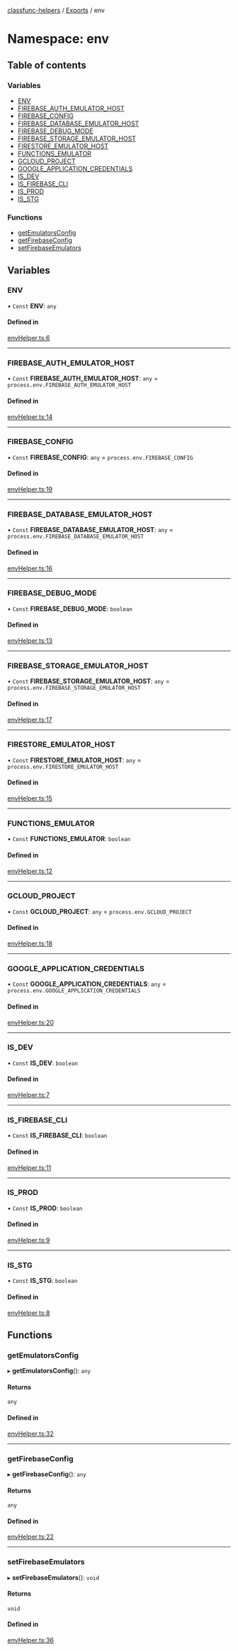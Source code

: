 [classfunc-helpers](../README.md) / [Exports](../modules.md) / env

# Namespace: env

## Table of contents

### Variables

- [ENV](env.md#env)
- [FIREBASE\_AUTH\_EMULATOR\_HOST](env.md#firebase_auth_emulator_host)
- [FIREBASE\_CONFIG](env.md#firebase_config)
- [FIREBASE\_DATABASE\_EMULATOR\_HOST](env.md#firebase_database_emulator_host)
- [FIREBASE\_DEBUG\_MODE](env.md#firebase_debug_mode)
- [FIREBASE\_STORAGE\_EMULATOR\_HOST](env.md#firebase_storage_emulator_host)
- [FIRESTORE\_EMULATOR\_HOST](env.md#firestore_emulator_host)
- [FUNCTIONS\_EMULATOR](env.md#functions_emulator)
- [GCLOUD\_PROJECT](env.md#gcloud_project)
- [GOOGLE\_APPLICATION\_CREDENTIALS](env.md#google_application_credentials)
- [IS\_DEV](env.md#is_dev)
- [IS\_FIREBASE\_CLI](env.md#is_firebase_cli)
- [IS\_PROD](env.md#is_prod)
- [IS\_STG](env.md#is_stg)

### Functions

- [getEmulatorsConfig](env.md#getemulatorsconfig)
- [getFirebaseConfig](env.md#getfirebaseconfig)
- [setFirebaseEmulators](env.md#setfirebaseemulators)

## Variables

### ENV

• `Const` **ENV**: `any`

#### Defined in

[envHelper.ts:6](https://github.com/ClassFunc/classfunc-helpers/blob/ef329c0/src/envHelper.ts#L6)

___

### FIREBASE\_AUTH\_EMULATOR\_HOST

• `Const` **FIREBASE\_AUTH\_EMULATOR\_HOST**: `any` = `process.env.FIREBASE_AUTH_EMULATOR_HOST`

#### Defined in

[envHelper.ts:14](https://github.com/ClassFunc/classfunc-helpers/blob/ef329c0/src/envHelper.ts#L14)

___

### FIREBASE\_CONFIG

• `Const` **FIREBASE\_CONFIG**: `any` = `process.env.FIREBASE_CONFIG`

#### Defined in

[envHelper.ts:19](https://github.com/ClassFunc/classfunc-helpers/blob/ef329c0/src/envHelper.ts#L19)

___

### FIREBASE\_DATABASE\_EMULATOR\_HOST

• `Const` **FIREBASE\_DATABASE\_EMULATOR\_HOST**: `any` = `process.env.FIREBASE_DATABASE_EMULATOR_HOST`

#### Defined in

[envHelper.ts:16](https://github.com/ClassFunc/classfunc-helpers/blob/ef329c0/src/envHelper.ts#L16)

___

### FIREBASE\_DEBUG\_MODE

• `Const` **FIREBASE\_DEBUG\_MODE**: `boolean`

#### Defined in

[envHelper.ts:13](https://github.com/ClassFunc/classfunc-helpers/blob/ef329c0/src/envHelper.ts#L13)

___

### FIREBASE\_STORAGE\_EMULATOR\_HOST

• `Const` **FIREBASE\_STORAGE\_EMULATOR\_HOST**: `any` = `process.env.FIREBASE_STORAGE_EMULATOR_HOST`

#### Defined in

[envHelper.ts:17](https://github.com/ClassFunc/classfunc-helpers/blob/ef329c0/src/envHelper.ts#L17)

___

### FIRESTORE\_EMULATOR\_HOST

• `Const` **FIRESTORE\_EMULATOR\_HOST**: `any` = `process.env.FIRESTORE_EMULATOR_HOST`

#### Defined in

[envHelper.ts:15](https://github.com/ClassFunc/classfunc-helpers/blob/ef329c0/src/envHelper.ts#L15)

___

### FUNCTIONS\_EMULATOR

• `Const` **FUNCTIONS\_EMULATOR**: `boolean`

#### Defined in

[envHelper.ts:12](https://github.com/ClassFunc/classfunc-helpers/blob/ef329c0/src/envHelper.ts#L12)

___

### GCLOUD\_PROJECT

• `Const` **GCLOUD\_PROJECT**: `any` = `process.env.GCLOUD_PROJECT`

#### Defined in

[envHelper.ts:18](https://github.com/ClassFunc/classfunc-helpers/blob/ef329c0/src/envHelper.ts#L18)

___

### GOOGLE\_APPLICATION\_CREDENTIALS

• `Const` **GOOGLE\_APPLICATION\_CREDENTIALS**: `any` = `process.env.GOOGLE_APPLICATION_CREDENTIALS`

#### Defined in

[envHelper.ts:20](https://github.com/ClassFunc/classfunc-helpers/blob/ef329c0/src/envHelper.ts#L20)

___

### IS\_DEV

• `Const` **IS\_DEV**: `boolean`

#### Defined in

[envHelper.ts:7](https://github.com/ClassFunc/classfunc-helpers/blob/ef329c0/src/envHelper.ts#L7)

___

### IS\_FIREBASE\_CLI

• `Const` **IS\_FIREBASE\_CLI**: `boolean`

#### Defined in

[envHelper.ts:11](https://github.com/ClassFunc/classfunc-helpers/blob/ef329c0/src/envHelper.ts#L11)

___

### IS\_PROD

• `Const` **IS\_PROD**: `boolean`

#### Defined in

[envHelper.ts:9](https://github.com/ClassFunc/classfunc-helpers/blob/ef329c0/src/envHelper.ts#L9)

___

### IS\_STG

• `Const` **IS\_STG**: `boolean`

#### Defined in

[envHelper.ts:8](https://github.com/ClassFunc/classfunc-helpers/blob/ef329c0/src/envHelper.ts#L8)

## Functions

### getEmulatorsConfig

▸ **getEmulatorsConfig**(): `any`

#### Returns

`any`

#### Defined in

[envHelper.ts:32](https://github.com/ClassFunc/classfunc-helpers/blob/ef329c0/src/envHelper.ts#L32)

___

### getFirebaseConfig

▸ **getFirebaseConfig**(): `any`

#### Returns

`any`

#### Defined in

[envHelper.ts:22](https://github.com/ClassFunc/classfunc-helpers/blob/ef329c0/src/envHelper.ts#L22)

___

### setFirebaseEmulators

▸ **setFirebaseEmulators**(): `void`

#### Returns

`void`

#### Defined in

[envHelper.ts:36](https://github.com/ClassFunc/classfunc-helpers/blob/ef329c0/src/envHelper.ts#L36)
